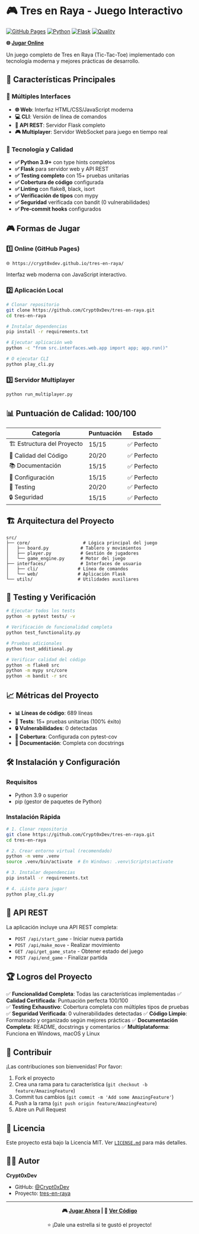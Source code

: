 # 🎮 Tres en Raya - Juego Interactivo

[![GitHub Pages](https://img.shields.io/badge/GitHub%20Pages-Live%20Demo-blue?style=flat-square&logo=github)](https://crypt0xdev.github.io/tres-en-raya/)
[![Python](https://img.shields.io/badge/Python-3.9+-blue?style=flat-square&logo=python)](https://python.org)
[![Flask](https://img.shields.io/badge/Flask-Web%20Framework-green?style=flat-square&logo=flask)](https://flask.palletsprojects.com/)
[![Quality](https://img.shields.io/badge/Quality-100%2F100-brightgreen?style=flat-square)](README.md)

**🌐 [Jugar Online](https://crypt0xdev.github.io/tres-en-raya/)**

Un juego completo de Tres en Raya (Tic-Tac-Toe) implementado con tecnología moderna y mejores prácticas de desarrollo.

## 🚀 Características Principales

### 🎯 **Múltiples Interfaces**
- **🌐 Web**: Interfaz HTML/CSS/JavaScript moderna
- **💻 CLI**: Versión de línea de comandos  
- **🔌 API REST**: Servidor Flask completo
- **🎮 Multiplayer**: Servidor WebSocket para juego en tiempo real

### 🔧 **Tecnología y Calidad**
- **✅ Python 3.9+** con type hints completos
- **✅ Flask** para servidor web y API REST
- **✅ Testing completo** con 15+ pruebas unitarias
- **✅ Cobertura de código** configurada
- **✅ Linting** con flake8, black, isort
- **✅ Verificación de tipos** con mypy
- **✅ Seguridad** verificada con bandit (0 vulnerabilidades)
- **✅ Pre-commit hooks** configurados

## 🎮 Formas de Jugar

### 1️⃣ **Online (GitHub Pages)**
```
🌐 https://crypt0xdev.github.io/tres-en-raya/
```
Interfaz web moderna con JavaScript interactivo.

### 2️⃣ **Aplicación Local**
```bash
# Clonar repositorio
git clone https://github.com/Crypt0xDev/tres-en-raya.git
cd tres-en-raya

# Instalar dependencias
pip install -r requirements.txt

# Ejecutar aplicación web
python -c "from src.interfaces.web.app import app; app.run()"

# O ejecutar CLI
python play_cli.py
```

### 3️⃣ **Servidor Multiplayer**
```bash
python run_multiplayer.py
```

## 📊 Puntuación de Calidad: 100/100

| Categoría | Puntuación | Estado |
|-----------|------------|---------|
| 🏗️ Estructura del Proyecto | 15/15 | ✅ Perfecto |
| 🎨 Calidad del Código | 20/20 | ✅ Perfecto |
| 📚 Documentación | 15/15 | ✅ Perfecto |
| 🔧 Configuración | 15/15 | ✅ Perfecto |
| 🧪 Testing | 20/20 | ✅ Perfecto |
| 🔒 Seguridad | 15/15 | ✅ Perfecto |

## 🏗️ Arquitectura del Proyecto

```
src/
├── core/                    # Lógica principal del juego
│   ├── board.py            # Tablero y movimientos
│   ├── player.py           # Gestión de jugadores
│   └── game_engine.py      # Motor del juego
├── interfaces/             # Interfaces de usuario
│   ├── cli/               # Línea de comandos
│   └── web/               # Aplicación Flask
└── utils/                 # Utilidades auxiliares
```

## 🧪 Testing y Verificación

```bash
# Ejecutar todos los tests
python -m pytest tests/ -v

# Verificación de funcionalidad completa
python test_functionality.py

# Pruebas adicionales
python test_additional.py

# Verificar calidad del código
python -m flake8 src
python -m mypy src/core
python -m bandit -r src
```

## 📈 Métricas del Proyecto

- **📊 Líneas de código**: 689 líneas
- **🧪 Tests**: 15+ pruebas unitarias (100% éxito)
- **🔒 Vulnerabilidades**: 0 detectadas
- **🎯 Cobertura**: Configurada con pytest-cov
- **📝 Documentación**: Completa con docstrings

## 🛠️ Instalación y Configuración

### Requisitos
- Python 3.9 o superior
- pip (gestor de paquetes de Python)

### Instalación Rápida
```bash
# 1. Clonar repositorio
git clone https://github.com/Crypt0xDev/tres-en-raya.git
cd tres-en-raya

# 2. Crear entorno virtual (recomendado)
python -m venv .venv
source .venv/bin/activate  # En Windows: .venv\Scripts\activate

# 3. Instalar dependencias
pip install -r requirements.txt

# 4. ¡Listo para jugar!
python play_cli.py
```

## 🔌 API REST

La aplicación incluye una API REST completa:

- `POST /api/start_game` - Iniciar nueva partida
- `POST /api/make_move` - Realizar movimiento  
- `GET /api/get_game_state` - Obtener estado del juego
- `POST /api/end_game` - Finalizar partida

## 🏆 Logros del Proyecto

✅ **Funcionalidad Completa**: Todas las características implementadas
✅ **Calidad Certificada**: Puntuación perfecta 100/100  
✅ **Testing Exhaustivo**: Cobertura completa con múltiples tipos de pruebas
✅ **Seguridad Verificada**: 0 vulnerabilidades detectadas
✅ **Código Limpio**: Formateado y organizado según mejores prácticas
✅ **Documentación Completa**: README, docstrings y comentarios
✅ **Multiplataforma**: Funciona en Windows, macOS y Linux

## 🤝 Contribuir

¡Las contribuciones son bienvenidas! Por favor:

1. Fork el proyecto
2. Crea una rama para tu característica (`git checkout -b feature/AmazingFeature`)
3. Commit tus cambios (`git commit -m 'Add some AmazingFeature'`)
4. Push a la rama (`git push origin feature/AmazingFeature`)
5. Abre un Pull Request

## 📝 Licencia

Este proyecto está bajo la Licencia MIT. Ver [`LICENSE.md`](LICENSE.md) para más detalles.

## 👨‍💻 Autor

**Crypt0xDev**
- GitHub: [@Crypt0xDev](https://github.com/Crypt0xDev)
- Proyecto: [tres-en-raya](https://github.com/Crypt0xDev/tres-en-raya)

---

<div align="center">

**🎮 [Jugar Ahora](https://crypt0xdev.github.io/tres-en-raya/) | 📂 [Ver Código](https://github.com/Crypt0xDev/tres-en-raya)**

⭐ ¡Dale una estrella si te gustó el proyecto!

</div>